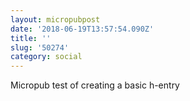 ```yaml
---
layout: micropubpost
date: '2018-06-19T13:57:54.090Z'
title: ''
slug: '50274'
category: social
---
```

Micropub test of creating a basic h-entry
